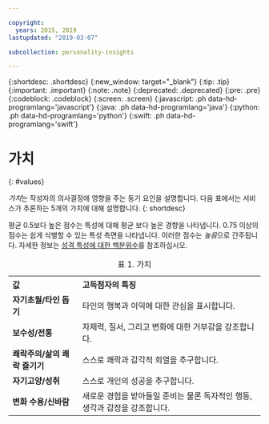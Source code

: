 ```yaml
---

copyright:
  years: 2015, 2019
lastupdated: "2019-03-07"

subcollection: personality-insights

---
```


{:shortdesc: .shortdesc}
{:new_window: target="_blank"}
{:tip: .tip}
{:important: .important}
{:note: .note}
{:deprecated: .deprecated}
{:pre: .pre}
{:codeblock: .codeblock}
{:screen: .screen}
{:javascript: .ph data-hd-programlang='javascript'}
{:java: .ph data-hd-programlang='java'}
{:python: .ph data-hd-programlang='python'}
{:swift: .ph data-hd-programlang='swift'}

# 가치
{: #values}

*가치*는 작성자의 의사결정에 영향을 주는 동기 요인을 설명합니다. 다음 표에서는 서비스가 추론하는 5개의 가치에 대해 설명합니다.
{: shortdesc}

평균 0.5보다 높은 점수는 특성에 대해 평균 보다 높은 경향을 나타냅니다. 0.75 이상의 점수는 쉽게 식별할 수 있는 특성 측면을 나타냅니다. 이러한 점수는 *높음*으로 간주됩니다. 자세한 정보는
[성격 특성에 대한 백분위수](/docs/services/personality-insights?topic=personality-insights-numeric#percentiles)를 참조하십시오.

<table>
  <caption>표 1. 가치</caption>
  <tr>
    <th style="text-align:left">값</th>
    <th style="text-align:left">고득점자의 특징</th>
  </tr>
  <tr>
    <td><strong>자기초월/타인 돕기</strong></td>
    <td>타인의 행복과 이익에 대한 관심을 표시합니다.</td>
  </tr>
  <tr>
    <td><strong>보수성/전통</strong></td>
    <td>자제력, 질서, 그리고 변화에 대한 거부감을 강조합니다.</td>
  </tr>
  <tr>
    <td><strong>쾌락주의/삶의 쾌락 즐기기</strong></td>
    <td>스스로 쾌락과 감각적 희열을 추구합니다.</td>
  </tr>
  <tr>
    <td><strong>자기고양/성취</strong></td>
    <td>스스로 개인의 성공을 추구합니다.</td>
  </tr>
  <tr>
    <td><strong>변화 수용/신바람</strong></td>
    <td>새로운 경험을 받아들일 준비는 물론 독자적인 행동, 생각과 감정을 강조합니다.</td>
  </tr>
</table>

